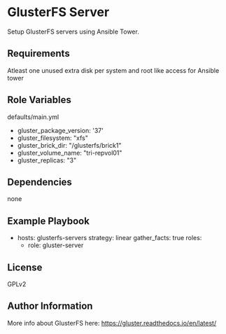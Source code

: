 GlusterFS Server
=========

Setup GlusterFS servers using Ansible Tower.

Requirements
------------

Atleast one unused extra disk per system and root like access for Ansible tower

Role Variables
--------------
defaults/main.yml
- gluster_package_version: '37'
- gluster_filesystem: "xfs"
- gluster_brick_dir: "/glusterfs/brick1"
- gluster_volume_name: "tri-repvol01"
- gluster_replicas: "3"


Dependencies
------------

none

Example Playbook
----------------
- hosts: glusterfs-servers
  strategy: linear
  gather_facts: true
  roles:
    - role: gluster-server

License
-------

GPLv2

Author Information
------------------

More info about GlusterFS here:
https://gluster.readthedocs.io/en/latest/
